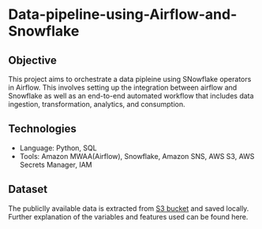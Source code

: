 # Data-pipeline-using-Airflow-and-Snowflake
 

## Objective

This project aims to orchestrate a data pipleine using SNowflake operators in Airflow. This involves setting up the integration between airflow and Snowflake as well as an end-to-end automated workflow that includes data ingestion, transformation, analytics, and consumption.

## Technologies

- Language: Python, SQL
- Tools: Amazon MWAA(Airflow), Snowflake, Amazon SNS, AWS S3, AWS Secrets Manager, IAM


## Dataset

The publiclly available data is extracted from [S3 bucket](https://citibikenyc.com/system-data) and saved locally. Further explanation of the variables and features used can be found here.

